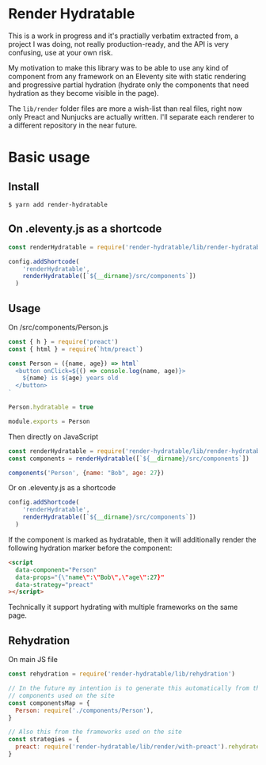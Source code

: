 # Render Hydratable

This is a work in progress and it's practially verbatim extracted from,
a project I was doing, not really production-ready, and the API is very confusing,
use at your own risk.

My motivation to make this library was to be able to use any kind of
component from any framework on an Eleventy site with static rendering and
progressive partial hydration (hydrate only the components that need hydration
as they become visible in the page).

The `lib/render` folder files are more a wish-list than real files, right now only
Preact and Nunjucks are actually written. I'll separate each renderer to a different
repository in the near future.

# Basic usage

## Install

```
$ yarn add render-hydratable
```

## On .eleventy.js as a shortcode

```javascript
const renderHydratable = require('render-hydratable/lib/render-hydratable')

config.addShortcode(
    'renderHydratable',
    renderHydratable([`${__dirname}/src/components`])
  )
```

## Usage

On /src/components/Person.js

```javascript
const { h } = require('preact')
const { html } = require(`htm/preact`)

const Person = ({name, age}) => html`
  <button onClick=${() => console.log(name, age)}>
    ${name} is ${age} years old
  </button>
`

Person.hydratable = true

module.exports = Person
```

Then directly on JavaScript

```javascript
const renderHydratable = require('render-hydratable/lib/render-hydratable')
const components = renderHydratable([`${__dirname}/src/components`])

components('Person', {name: "Bob", age: 27})
```

Or on .eleventy.js as a shortcode

```javascript
config.addShortcode(
    'renderHydratable',
    renderHydratable([`${__dirname}/src/components`])
  )
```

If the component is marked as hydratable, then it will additionally render
the following hydration marker before the component:

```html
<script
  data-component="Person"
  data-props="{\"name\":\"Bob\",\"age\":27}"
  data-strategy="preact"
></script>
```

Technically it support hydrating with multiple frameworks on the same page.

## Rehydration

On main JS file

```javascript
const rehydration = require('render-hydratable/lib/rehydration')

// In the future my intention is to generate this automatically from the
// components used on the site
const componentsMap = {
  Person: require('./components/Person'),
}

// Also this from the frameworks used on the site
const strategies = {
  preact: require('render-hydratable/lib/render/with-preact').rehydrate,
}
```
